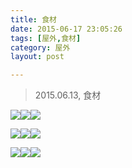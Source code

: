 ```yaml
---
title: 食材  
date: 2015-06-17 23:05:26  
tags: [屋外,食材]  
category: 屋外  
layout: post  

---
```


> 2015.06.13, 食材

[![](http://aevit.qiniudn.com/capture-food_0.JPG?imageView2/1/w/200/h/200)](http://aevit.qiniudn.com/capture-food_0.JPG "1/9")[![](http://aevit.qiniudn.com/capture-food_1.JPG?imageView2/1/w/200/h/200)](http://aevit.qiniudn.com/capture-food_1.JPG "2/9")[![](http://aevit.qiniudn.com/capture-food_2.JPG?imageView2/1/w/200/h/200)](http://aevit.qiniudn.com/capture-food_2.JPG "3/9")  
<!--more-->  
[![](http://aevit.qiniudn.com/capture-food_3.JPG?imageView2/1/w/200/h/200)](http://aevit.qiniudn.com/capture-food_3.JPG "4/9")[![](http://aevit.qiniudn.com/capture-food_4.JPG?imageView2/1/w/200/h/200)](http://aevit.qiniudn.com/capture-food_4.JPG "5/9")[![](http://aevit.qiniudn.com/capture-food_5.JPG?imageView2/1/w/200/h/200)](http://aevit.qiniudn.com/capture-food_5.JPG "6/9")

[![](http://aevit.qiniudn.com/capture-food_6.JPG?imageView2/1/w/200/h/200)](http://aevit.qiniudn.com/capture-food_6.JPG "7/9")[![](http://aevit.qiniudn.com/capture-food_7.JPG?imageView2/1/w/200/h/200)](http://aevit.qiniudn.com/capture-food_7.JPG "8/9")[![](http://aevit.qiniudn.com/capture-food_8.JPG?imageView2/1/w/200/h/200)](http://aevit.qiniudn.com/capture-food_8.JPG "9/9")